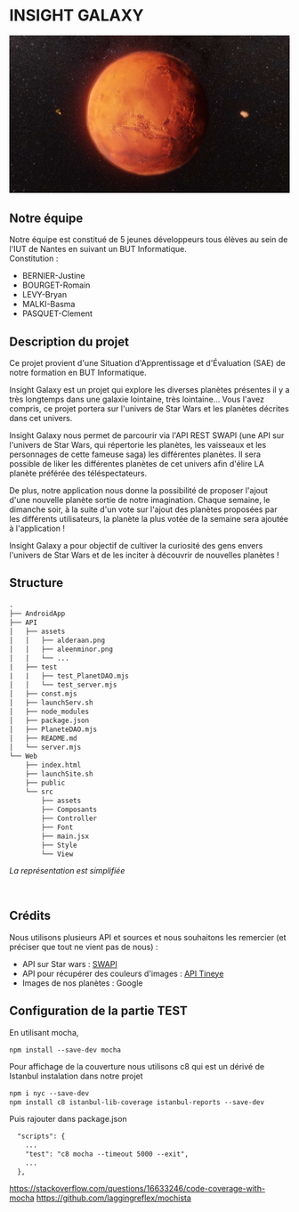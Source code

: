 # INSIGHT GALAXY

![Image de Mars](Images/Mars.jpg)
## Notre équipe

Notre équipe est constitué de 5 jeunes développeurs tous élèves au sein de l'IUT de Nantes en suivant un BUT Informatique.<br>
Constitution :
- BERNIER-Justine
- BOURGET-Romain
- LEVY-Bryan
- MALKI-Basma
- PASQUET-Clement


## Description du projet

Ce projet provient d'une Situation d'Apprentissage et d'Évaluation (SAE) de notre formation en BUT Informatique.

Insight Galaxy est un projet qui explore les diverses planètes présentes il y a très longtemps dans une galaxie lointaine, très lointaine... 
Vous l'avez compris, ce projet portera sur l'univers de Star Wars et les planètes décrites dans cet univers. 

Insight Galaxy nous permet de parcourir via l'API REST SWAPI (une API sur l'univers de Star Wars, qui répertorie les planètes, les vaisseaux et les personnages de cette fameuse saga) les différentes planètes. Il sera possible de liker les différentes planètes de cet univers afin d'élire LA planète préférée des téléspectateurs. 

De plus, notre application nous donne la possibilité de proposer l'ajout d'une nouvelle planète sortie de notre imagination. Chaque semaine, le dimanche soir, à la suite d'un vote sur l'ajout des planètes proposées par les différents utilisateurs, la planète la plus votée de la semaine sera ajoutée à l'application !


Insight Galaxy a pour objectif de cultiver la curiosité des gens envers l'univers de Star Wars et de les inciter à découvrir de nouvelles planètes !

## Structure

```
.
├── AndroidApp
├── API
│   ├── assets
│   │   ├── alderaan.png
│   │   ├── aleenminor.png
│   │   └── ...
|   ├── test
|   |   ├── test_PlanetDAO.mjs
│   │   └── test_server.mjs
│   ├── const.mjs
│   ├── launchServ.sh
│   ├── node_modules
│   ├── package.json
│   ├── PlaneteDAO.mjs
│   ├── README.md
│   └── server.mjs
└── Web
    ├── index.html
    ├── launchSite.sh
    ├── public
    └── src
        ├── assets
        ├── Composants
        ├── Controller
        ├── Font
        ├── main.jsx
        ├── Style
        └── View
``` 

*La représentation est simplifiée*

<br>


## Crédits
Nous utilisons plusieurs API et sources et nous souhaitons les remercier (et préciser que tout ne vient pas de nous) :

- API sur Star wars : [SWAPI](https://swapi.dev/)
- API pour récupérer des couleurs d'images : [API Tineye ](https://services.tineye.com/developers/multicolorengine/api_reference/extract_image_colors)
- Images de nos planètes : Google



## Configuration de la partie TEST

En utilisant mocha,
```
npm install --save-dev mocha
```

Pour affichage de la couverture nous utilisons c8 qui est un dérivé de Istanbul
instalation dans notre projet
```
npm i nyc --save-dev
npm install c8 istanbul-lib-coverage istanbul-reports --save-dev
```

Puis rajouter dans package.json
```
  "scripts": {
    ...
    "test": "c8 mocha --timeout 5000 --exit",
    ...
  },
```

https://stackoverflow.com/questions/16633246/code-coverage-with-mocha
https://github.com/laggingreflex/mochista
